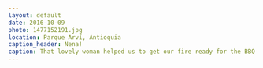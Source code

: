 ```yaml
---
layout: default
date: 2016-10-09
photo: 1477152191.jpg
location: Parque Arví, Antioquia
caption_header: Nena!
caption: That lovely woman helped us to get our fire ready for the BBQ but also cooked some of our food with her equipment. She did help us a lot like most the colombian people which usually are super friendly!
---
```

